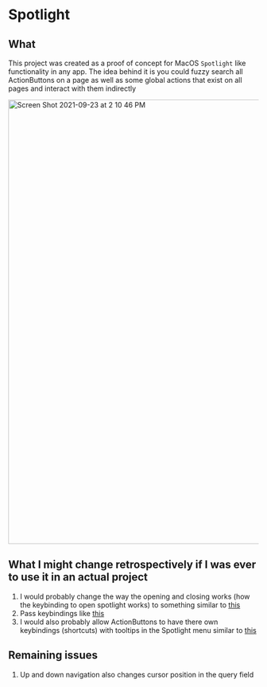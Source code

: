 # Spotlight

## What
This project was created as a proof of concept for MacOS `Spotlight` like
functionality in any app. The idea behind it is you could fuzzy search all
ActionButtons on a page as well as some global actions that exist on all pages
and interact with them indirectly

<img width="893" alt="Screen Shot 2021-09-23 at 2 10 46 PM" src="https://user-images.githubusercontent.com/39316919/134445215-1d0aa9c7-a18c-42ab-8c79-8952f0fec6fa.png">


## What I might change retrospectively if I was ever to use it in an actual project

1. I would probably change the way the opening and closing works (how the
   keybinding to open spotlight works) to something similar to [this](https://www.npmjs.com/package/spotlight-react)
2. Pass keybindings like [this](https://craig.is/killing/mice)
3. I would also probably allow ActionButtons to have there own keybindings
   (shortcuts) with tooltips in the Spotlight menu similar to [this](https://github.com/saharmor/react-super-cmd)

## Remaining issues

1. Up and down navigation also changes cursor position in the query field
